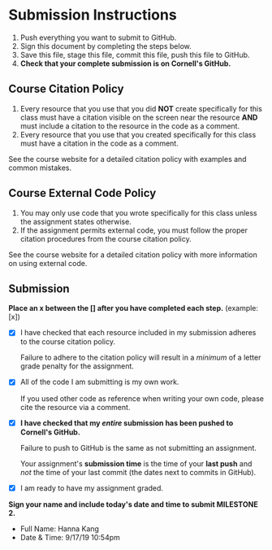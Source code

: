 # Submission Instructions

1. Push everything you want to submit to GitHub.
2. Sign this document by completing the steps below.
3. Save this file, stage this file, commit this file, push this file to GitHub.
4. **Check that your complete submission is on Cornell's GitHub.**

## Course Citation Policy

1. Every resource that you use that you did **NOT** create specifically for this class must have a citation visible on the screen near the resource **AND** must include a citation to the resource in the code as a comment.
2. Every resource that you use that you created specifically for this class must have a citation in the code as a comment.

See the course website for a detailed citation policy with examples and common mistakes.

## Course External Code Policy

1. You may only use code that you wrote specifically for this class unless the assignment states otherwise.
2. If the assignment permits external code, you must follow the proper citation procedures from the course citation policy.

See the course website for a detailed citation policy with more information on using external code.

## Submission

**Place an x between the [] after you have completed each step.** (example: [x])

- [x] I have checked that each resource included in my submission adheres to the course citation policy.

    Failure to adhere to the citation policy will result in a _minimum_ of a letter grade penalty for the assignment.

- [x] All of the code I am submitting is my own work.

    If you used other code as reference when writing your own code, please cite the resource via a comment.

- [x] **I have checked that my _entire_ submission has been pushed to Cornell's GitHub.**

    Failure to push to GitHub is the same as not submitting an assignment.

    Your assignment's **submission time** is the time of your **last push** and _not_ the time of your last commit (the dates next to commits in GitHub).

- [x] I am ready to have my assignment graded.

**Sign your name and include today's date and time to submit MILESTONE 2.**

- Full Name: Hanna Kang
- Date & Time: 9/17/19 10:54pm
